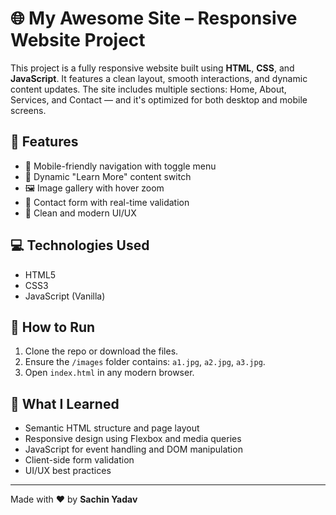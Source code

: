 # 🌐 My Awesome Site – Responsive Website Project

This project is a fully responsive website built using **HTML**, **CSS**, and **JavaScript**. It features a clean layout, smooth interactions, and dynamic content updates. The site includes multiple sections: Home, About, Services, and Contact — and it's optimized for both desktop and mobile screens.

## 🚀 Features
- 📱 Mobile-friendly navigation with toggle menu
- 🔁 Dynamic "Learn More" content switch
- 🖼️ Image gallery with hover zoom
- 📨 Contact form with real-time validation
- 🎨 Clean and modern UI/UX

## 💻 Technologies Used
- HTML5
- CSS3
- JavaScript (Vanilla)

## 📂 How to Run
1. Clone the repo or download the files.
2. Ensure the `/images` folder contains: `a1.jpg`, `a2.jpg`, `a3.jpg`.
3. Open `index.html` in any modern browser.

## 🎯 What I Learned
- Semantic HTML structure and page layout
- Responsive design using Flexbox and media queries
- JavaScript for event handling and DOM manipulation
- Client-side form validation
- UI/UX best practices

---

Made with ❤️ by **Sachin Yadav**
